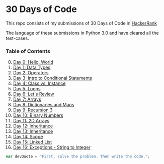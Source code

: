 # 30 Days of Code

This repo consists of my submissions of 30 Days of Code in [HackerRank](https://www.hackerrank.com)

The language of these submissions in Python 3.0 and have cleared all the test-cases.

### Table of Contents

0. [Day 0: Hello, World](/Solutions/Day%200/)
1. [Day 1: Data Types](/Solutions/Day%201/)
2. [Day 2: Operators](/Solutions/Day%202/)
3. [Day 3: Intro to Conditional Statements](/Solutions/Day%203/)
4. [Day 4: Class vs. Instance](/Solutions/Day%204/)
5. [Day 5: Loops](/Solutions/Day%205/)
6. [Day 6: Let's Review](/Solutions/Day%206/)
7. [Day 7: Arrays](/Solutions/Day%207/)
8. [Day 8: Dictionaries and Maps](/Solutions/Day%208/)
9. [Day 9: Recursion 3](/Solutions/Day%209/)
10. [Day 10: Binary Numbers](/Solutions/Day%2010/)
11. [Day 11: 2D Arrays](/Solutions/Day%2011/)
12. [Day 12: Inheritance](/Solutions/Day%2012/)
13. [Day 13: Inheritance](/Solutions/Day%2013/)
14. [Day 14: Scope](/Solutions/Day%2014/)
15. [Day 15: Linked List](/Solutions/Day%2015/)
16. [Day 16: Exceptions - String to Integer](/Solutions/Day%2016/)

```javascript
var devQuote = "First, solve the problem. Then write the code.";
```
